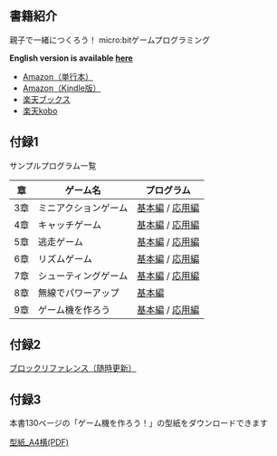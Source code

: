 ## 書籍紹介
親子で一緒につくろう！ micro:bitゲームプログラミング

**English version is available [here](https://sites.google.com/site/microbitgamebook/)**

- <a href="https://www.amazon.co.jp/dp/4798158437">Amazon（単行本）</a>
- <a href="https://www.amazon.co.jp/dp/B07KS7DCSH/">Amazon（Kindle版）</a>
- <a href="https://hb.afl.rakuten.co.jp/hgc/179c9048.fafefee1.179c9049.721b2753/?pc=https%3A%2F%2Fitem.rakuten.co.jp%2Fbook%2F15720743%2F&m=http%3A%2F%2Fm.rakuten.co.jp%2Fbook%2Fi%2F19415950%2F&link_type=text&ut=eyJwYWdlIjoiaXRlbSIsInR5cGUiOiJ0ZXh0Iiwic2l6ZSI6IjI0MHgyNDAiLCJuYW0iOjEsIm5hbXAiOiJyaWdodCIsImNvbSI6MSwiY29tcCI6ImRvd24iLCJwcmljZSI6MSwiYm9yIjoxLCJjb2wiOjEsImJidG4iOjF9" target="_blank" rel="nofollow noopener noreferrer" style="word-wrap:break-word;"  >楽天ブックス</a>
- <a href="https://hb.afl.rakuten.co.jp/hgc/179c91b8.cace9fd3.179c91b9.c04cffe6/?pc=https%3A%2F%2Fitem.rakuten.co.jp%2Frakutenkobo-ebooks%2Fe899f8e8368e3cc2931b8d054717adfe%2F&m=http%3A%2F%2Fm.rakuten.co.jp%2Frakutenkobo-ebooks%2Fi%2F17971144%2F&link_type=text&ut=eyJwYWdlIjoiaXRlbSIsInR5cGUiOiJ0ZXh0Iiwic2l6ZSI6IjI0MHgyNDAiLCJuYW0iOjEsIm5hbXAiOiJyaWdodCIsImNvbSI6MSwiY29tcCI6ImRvd24iLCJwcmljZSI6MCwiYm9yIjoxLCJjb2wiOjAsImJidG4iOjF9" target="_blank" rel="nofollow noopener noreferrer" style="word-wrap:break-word;"  >楽天kobo</a>

## 付録1
サンプルプログラム一覧

| 章  | ゲーム名             | プログラム                                                                                                     |
| --- | -------------------- | -------------------------------------------------------------------------------------------------------------- |
| 3章 | ミニアクションゲーム | [基本編](https://makecode.microbit.org/_3yCAyper67C5) / [応用編](https://makecode.microbit.org/_U4f1f4hTY9jo)  |
| 4章 | キャッチゲーム       | [基本編](https://makecode.microbit.org/_VfE7wLX8RD0v) / [応用編](https://makecode.microbit.org/_ARgCHfCX0FWh)  |
| 5章 | 逃走ゲーム           | [基本編](https://makecode.microbit.org/_c95igVfAyfJr) / [応用編](https://makecode.microbit.org/_ijHDfU59f4Xi)  |
| 6章 | リズムゲーム         | [基本編](https://makecode.microbit.org/_LJx8j4c9p556) / [応用編](https://makecode.microbit.org/_g2bVDz5fHDub)  |
| 7章 | シューティングゲーム | [基本編](https://makecode.microbit.org/_XrjWKAdwVggR) /  [応用編](https://makecode.microbit.org/_0wfbuP14yELu) |
| 8章 | 無線でパワーアップ   | [基本編](https://makecode.microbit.org/_Y7MXi9XvLTDA)                                                          |
| 9章 | ゲーム機を作ろう     | [基本編](https://makecode.microbit.org/_JHdAgdMgCKmh) / [応用編](https://makecode.microbit.org/_XfcR4UF2PC1A)  |

## 付録2
<a href="{{ site.baseurl }}/blocks/">ブロックリファレンス（随時更新）</a>

## 付録3
本書130ページの「ゲーム機を作ろう！」の型紙をダウンロードできます
<p>
    <a href="{{ site.baseurl }}/assets/other/pattern.pdf">型紙_A4横(PDF)</a>
</p>